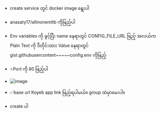 
- create service တွင် docker image ရွေးပါ
- anasaty17/allinonemltb  ကိုဖြည့်ပါ
- Env variables ကို ဖွင့်ပြီး name နေရာတွင် CONFIG_FILE_URL ဖြည့် အလယ်က Plain Text ကို ဒီတိုင်းထား Value နေရာတွင် gist.githubusercontent~~~~~config.env ကိုဖြည့်
- ⭐Port ကို 80 ဖြည့်ပါ
- ![image](https://user-images.githubusercontent.com/119148169/213683316-5c92805d-a22e-4a8b-8646-23036058e840.jpeg)

- ✅base url Koyeb app link ဖြည့်ရပါမယ်။ group ထဲမှာမေးပါ။
- create ပါ
